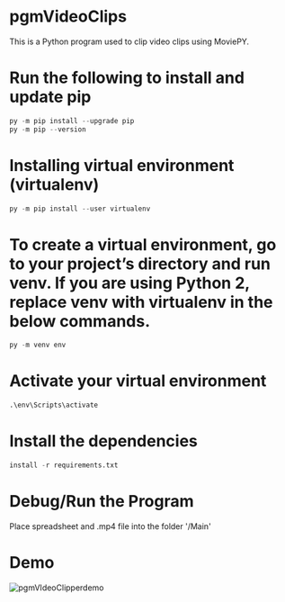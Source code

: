 # pgmVideoClips
This is a Python program used to clip video clips using MoviePY.

# Run the following to install and update pip
```python
py -m pip install --upgrade pip
py -m pip --version
```
# Installing virtual environment (virtualenv)
```python
py -m pip install --user virtualenv
```
# To create a virtual environment, go to your project’s directory and run venv. If you are using Python 2, replace venv with virtualenv in the below commands.
```python
py -m venv env
```
# Activate your virtual environment
```python
.\env\Scripts\activate
```
# Install the dependencies
```python
install -r requirements.txt
```
# Debug/Run the Program

Place spreadsheet and .mp4 file into the folder '/Main'

# Demo
![pgmVIdeoClipperdemo](https://user-images.githubusercontent.com/59584473/169143437-36be22ba-f48d-4922-8ab2-cb2a5ccd6af2.gif)
